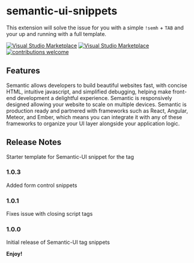 # semantic-ui-snippets 

This extension will solve the issue for you with a simple `!semh` + `TAB` and your up and running with a full template.

[![Visual Studio Marketplace](https://img.shields.io/vscode-marketplace/v/Licio.semantic-ui-snippets.svg)](https://marketplace.visualstudio.com/items?itemName=Licio.semantic-ui-snippets) [![Visual Studio Marketplace](https://img.shields.io/vscode-marketplace/d/Licio.semantic-ui-snippets.svg)](https://marketplace.visualstudio.com/items?itemName=Licio.semantic-ui-snippets) [![contributions welcome](https://img.shields.io/badge/contributions-welcome-brightgreen.svg)](https://github.com/liciolentimo/semantic-ui-snippets)


## Features

Semantic allows developers to build beautiful websites fast, with concise HTML, intuitive javascript, and simplified debugging, helping make front-end development a delightful experience. Semantic is responsively designed allowing your website to scale on multiple devices. Semantic is production ready and partnered with frameworks such as React, Angular, Meteor, and Ember, which means you can integrate it with any of these frameworks to organize your UI layer alongside your application logic.

## Release Notes

Starter template for Semantic-UI snippet for the <head> tag

### 1.0.3
Added form control snippets

### 1.0.1
Fixes issue with closing script tags

### 1.0.0

Initial release of Semantic-UI <head> tag snippets



**Enjoy!**

